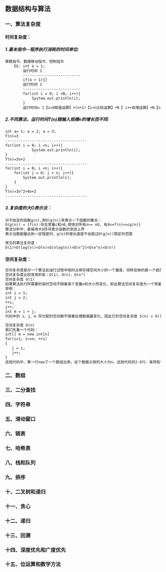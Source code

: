 ## 数据结构与算法

### 一、算法复杂度

#### 时间复杂度：

##### 1.基本指令--程序执行消耗的时间单位:

```tex
算数指令、数据移动指令、控制指令
	EG: int a = 1; 
		运行时间 1
		--------------------------
		if(a > 1){} 
		运行时间 1
		--------------------------
		for(int i = 0; i <N; i++){
			System.out.println(i);
		}
  		运行时间= 1【i=0赋值运算】+(n+1)【i<n比较运算】+N【 i++自增运算】+N【sout输出运算】 = 3N+2
```

##### 2.不同算法，运行时间T(n)随输入规模n的增长而不同:

```tex
int a= 1; a = 2; a = 3;  
T(n)=3
-------------------------------------
for(int i = 0; i <n; i++){
			System.out.println(i);
}
T(n)=3n+2
-------------------------------------
for(int i = 0; i <n; i++){
    for(int j = 0; j < n; j++){
        System.out.println(i);
    }		
}
T(n)=3n^2+4n+2
-------------------------------------
```

##### 3.复杂度的大O表示法：

```tex
对于给定的函数g(n),用O(g(n))来表示一下函数的集合：
O(g(n)) = {f(n):存在常量c和n0,使得对所有n>= n0, 有0<=f(n)<=cg(n)}
算法分析中，直接用大O符号表示函数的渐进上界
表示当数据量达到一定程度时，g(n)的增长速度不会超过O(g(n))限定的范围

常见的算法复杂度：
O(1)<O(log(n))<O(n)<O(nlog(n))<O(n^2)<O(e^n)<O(n!)
```

#### 空间复杂度：

```tex
空间复杂度是对一个算法在运行过程中临时占用存储空间大小的一个量度，同样反映的是一个趋势，我们用 S(n) 来定义。
空间复杂度比较常用的有：O(1)、O(n)、O(n²)
空间复杂度 O(1)
如果算法执行所需要的临时空间不随着某个变量n的大小而变化，即此算法空间复杂度为一个常量，可表示为 O(1)
举例：
int i = 1;
int j = 2;
++i;
j++;
int m = i + j;
代码中的 i、j、m 所分配的空间都不随着处理数据量变化，因此它的空间复杂度 S(n) = O(1)

空间复杂度 O(n)
我们先看一个代码：
int[] m = new int[n]
for(i=1; i<=n; ++i)
{
   j = i;
   j++;
}
这段代码中，第一行new了一个数组出来，这个数据占用的大小为n，这段代码的2-6行，虽然有循环，但没有再分配新的空间，因此，这段代码的空间复杂度主要看第一行即可，即 S(n) = O(n)
```

### 二、数组

### 三、二分查找

### 四、字符串

### 五、滑动窗口 	

### 六、链表

### 七、哈希表

### 八、栈和队列

### 九、排序

### 十、二叉树和递归

### 十一、贪心

### 十二、递归

### 十三、回溯

### 十四、深度优先和广度优先

### 十五、位运算和数学方法
